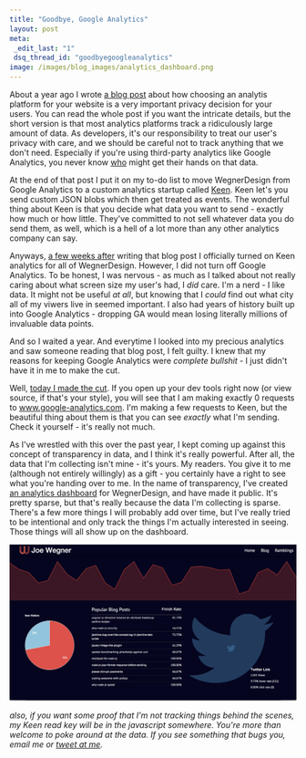 ```yaml
---
title: "Goodbye, Google Analytics"
layout: post
meta:
 _edit_last: "1"
 dsq_thread_id: "goodbyegoogleanalytics"
image: /images/blog_images/analytics_dashboard.png
---
```


About a year ago I wrote [a blog post](https://joewegner.com/blog/analytics-is-a-privacy-decision/) about how choosing an analytis platform for your website is a very important privacy decision for your users. You can read the whole post if you want the intricate details, but the short version is that most analytics platforms track a ridiculously large amount of data. As developers, it's our responsibility to treat our user's privacy with care, and we should be careful not to track anything that we don't need. Especially if you're using third-party analytics like Google Analytics, you never know [who](https://pixabay.com/static/uploads/photo/2012/04/12/13/12/uncle-sam-29972_640.png) might get their hands on that data.

At the end of that post I put it on my to-do list to move WegnerDesign from Google Analytics to a custom analytics startup called [Keen](https://keen.io). Keen let's you send custom JSON blobs which then get treated as events. The wonderful thing about Keen is that you decide what data you want to send - exactly how much or how little. They've committed to not sell whatever data you do send them, as well, which is a hell of a lot more than any other analytics company can say.

Anyways, [a few weeks after](https://github.com/josephwegner/josephwegner.github.com/commit/644a948b97b21f7b2582eb5a12436544ce6cf148) writing that blog post I officially turned on Keen analytics for all of WegnerDesign. However, I did not turn off Google Analytics. To be honest, I was nervous - as much as I talked about not really caring about what screen size my user's had, I *did* care. I'm a nerd - I like data. It might not be useful *at all*, but knowing that I *could* find out what city all of my viwers live in seemed important. I also had years of history built up into Google Analytics - dropping GA would mean losing literally millions of invaluable data points.

And so I waited a year. And everytime I looked into my precious analytics and saw someone reading that blog post, I felt guilty. I knew that my reasons for keeping Google Analytics were *complete bullshit* - I just didn't have it in me to make the cut.

Well, [today I made the cut](https://github.com/josephwegner/josephwegner.github.com/commit/6fd1cf474c04bb68f6882905f79145c77b7aabfb). If you open up your dev tools right now (or view source, if that's your style), you will see that I am making exactly 0 requests to www.google-analytics.com. I'm making a few requests to Keen, but the beautiful thing about them is that you can see *exactly* what I'm sending. Check it yourself - it's really not much.

As I've wrestled with this over the past year, I kept coming up against this concept of transparency in data, and I think it's really powerful. After all, the data that I'm collecting isn't mine - it's yours. My readers. You give it to me (although not entirely willingly) as a gift - you certainly have a right to see what you're handing over to me. In the name of transparency, I've created [an analytics dashboard](https://joewegner.com/dashboard) for WegnerDesign, and have made it public. It's pretty sparse, but that's really because the data I'm collecting is sparse. There's a few more things I will probably add over time, but I've really tried to be intentional and only track the things I'm actually interested in seeing. Those things will all show up on the dashboard.

![WegnerDesign Analytics Dashboard](/images/blog_images/analytics_screenshot.png)

*also, if you want some proof that I'm not tracking things behind the scenes, my Keen read key will be in the javascript somewhere. You're more than welcome to poke around at the data. If you see something that bugs you, email me or [tweet at me](https://www.twitter.com/Joe_Wegner).*
